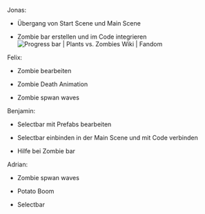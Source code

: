 Jonas:

- Übergang von Start Scene und Main Scene

- Zombie bar erstellen und im Code integrieren![Progress bar | Plants vs. Zombies Wiki | Fandom](https://static.wikia.nocookie.net/plantsvszombies/images/3/37/Progress_Bar_PvZ1.PNG/revision/latest?cb=20160522102524)

Felix:

- Zombie bearbeiten

- Zombie Death Animation

- Zombie spwan waves

Benjamin:

- Selectbar mit Prefabs bearbeiten

- Selectbar einbinden in der Main Scene und mit Code verbinden

- Hilfe bei Zombie bar

Adrian:

- Zombie spwan waves

- Potato Boom

- Selectbar


